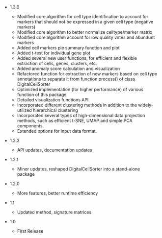 
- 1.3.0
   * Modified core algorithm for cell type identification to account for markers that 
should not be expressed in a given cell type (negative markers)
   * Modified core algorithm to better normalize celltype/marker matrix
   * Modified core algorithm account for low quality votes and abundunt markers
   * Added cell markers pie summary function and plot
   * Added t-test for individual gene plot
   * Added several new user functions, for efficient and flexible extraction of cells, genes, clusters, etc.
   * Added anomaly score calculation and visualization
   * Refactored function for extraction of new markers based on cell type annotations to separate
it from function process() of class DigitalCellSorter
   * Optimized implementation (for higher performance) of various function of this package
   * Detailed visualization functions API
   * Incorporated different clustering methods in addition to the widely-utilized hierarchical clustering
   * Incorporated several types of high-dimensional data projection methods, 
such as efficient t-SNE, UMAP and simple PCA components.
   * Extended options for input data format.

- 1.2.3
   * API updates, documentation updates

- 1.2.1
   * Minor updates, reshaped DigitalCellSorter into a stand-alone package

- 1.2.0
   * More features, better runtime efficiency

- 1.1
   * Updated method, signature matrices

- 1.0
   * First Release
